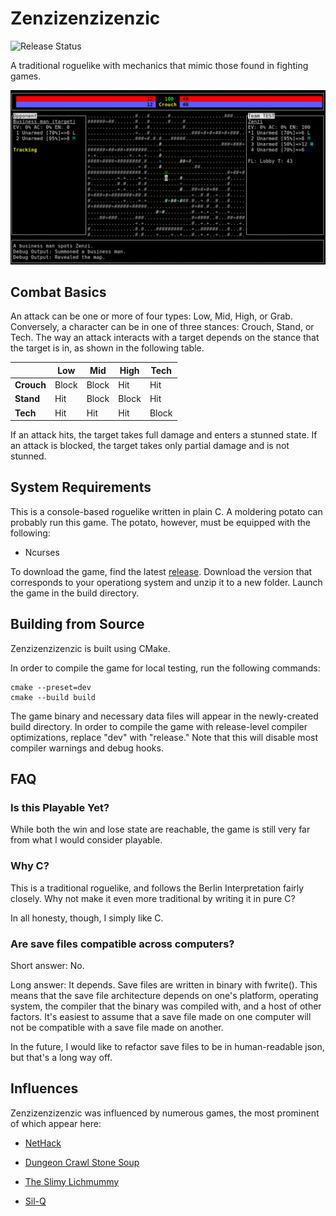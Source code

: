 # Zenzizenzizenzic

![Release Status](https://github.com/NullCGT/Zenzizenzizenzic-RL/actions/workflows/cmake-single-platform.yml/badge.svg)

A traditional roguelike with mechanics that mimic those found in fighting games.

![Screenshot](/img/screenshot.png)

## Combat Basics

An attack can be one or more of four types: Low, Mid, High, or Grab. Conversely, a character can be in one of three stances: Crouch, Stand, or Tech. The way an attack interacts with a target depends on the stance that the target is in, as shown in the following table.

|          | Low   | Mid   | High  | Tech  |
|----------|-------|-------|-------|-------|
|**Crouch**| Block | Block | Hit   | Hit   |
|**Stand**| Hit   | Block | Block | Hit   |
|**Tech** | Hit   | Hit   | Hit   | Block |

If an attack hits, the target takes full damage and enters a stunned state. If an attack is blocked, the target takes only partial damage and is not stunned.

## System Requirements

This is a console-based roguelike written in plain C. A moldering potato can probably run this game. The potato, however, must be equipped with the following:

- Ncurses

To download the game, find the latest [release](https://github.com/NullCGT/Zenzizenzizenzic-RL/releases). Download the version that corresponds to your operationg system and unzip it to a new folder. Launch the game in the build directory.

## Building from Source
Zenzizenzizenzic is built using CMake. 

In order to compile the game for local testing, run the following commands:
```
cmake --preset=dev
cmake --build build
```
The game binary and necessary data files will appear in the newly-created build directory. In order to compile the game with release-level compiler optimizations, replace "dev" with "release." Note that this will disable most compiler warnings and debug hooks.

## FAQ

### Is this Playable Yet?

While both the win and lose state are reachable, the game is still very far from what
I would consider playable.

### Why C?

This is a traditional roguelike, and follows the Berlin Interpretation
fairly closely. Why not make it even more traditional by writing it in pure C?

In all honesty, though, I simply like C.

### Are save files compatible across computers?

Short answer: No.

Long answer: It depends. Save files are written in binary with fwrite(). 
This means that the save file architecture depends on one's platform,
operating system, the compiler that the binary was compiled with, and a host
of other factors. It's easiest to assume that a save file made on one computer
will not be compatible with a save file made on another.

In the future, I would like to refactor save files to be in human-readable
json, but that's a long way off.

## Influences

Zenzizenzizenzic was influenced by numerous games, the most prominent of which appear here:

* [NetHack](https://github.com/nethack/nethack)

* [Dungeon Crawl Stone Soup](https://github.com/crawl/crawl)

* [The Slimy Lichmummy](http://www.happyponyland.net/the-slimy-lichmummy)

* [Sil-Q](https://github.com/sil-quirk/sil-q)

